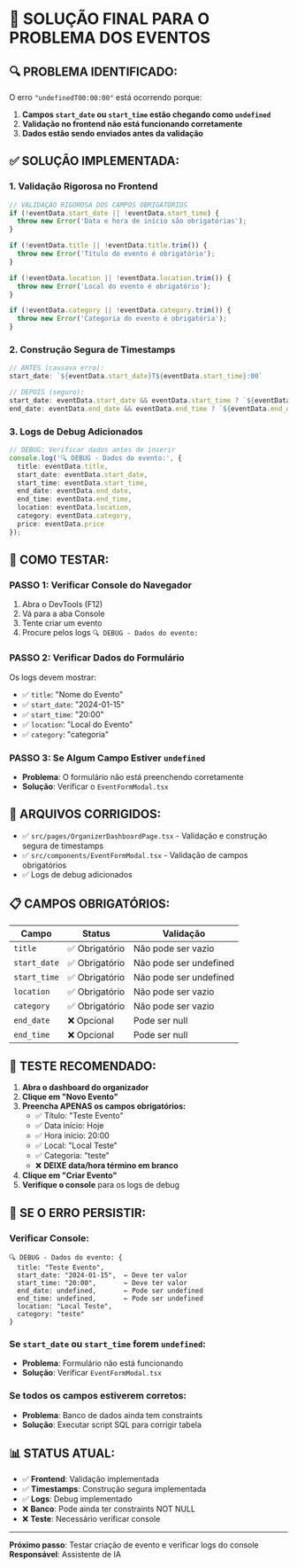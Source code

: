 # 🚨 SOLUÇÃO FINAL PARA O PROBLEMA DOS EVENTOS

## 🔍 **PROBLEMA IDENTIFICADO:**

O erro `"undefinedT00:00:00"` está ocorrendo porque:
1. **Campos `start_date` ou `start_time` estão chegando como `undefined`**
2. **Validação no frontend não está funcionando corretamente**
3. **Dados estão sendo enviados antes da validação**

## ✅ **SOLUÇÃO IMPLEMENTADA:**

### **1. Validação Rigorosa no Frontend**
```typescript
// VALIDAÇÃO RIGOROSA DOS CAMPOS OBRIGATÓRIOS
if (!eventData.start_date || !eventData.start_time) {
  throw new Error('Data e hora de início são obrigatórias');
}

if (!eventData.title || !eventData.title.trim()) {
  throw new Error('Título do evento é obrigatório');
}

if (!eventData.location || !eventData.location.trim()) {
  throw new Error('Local do evento é obrigatório');
}

if (!eventData.category || !eventData.category.trim()) {
  throw new Error('Categoria do evento é obrigatória');
}
```

### **2. Construção Segura de Timestamps**
```typescript
// ANTES (causava erro):
start_date: `${eventData.start_date}T${eventData.start_time}:00`

// DEPOIS (seguro):
start_date: eventData.start_date && eventData.start_time ? `${eventData.start_date}T${eventData.start_time}:00` : null,
end_date: eventData.end_date && eventData.end_time ? `${eventData.end_date}T${eventData.end_time}:00` : null
```

### **3. Logs de Debug Adicionados**
```typescript
// DEBUG: Verificar dados antes de inserir
console.log('🔍 DEBUG - Dados do evento:', {
  title: eventData.title,
  start_date: eventData.start_date,
  start_time: eventData.start_time,
  end_date: eventData.end_date,
  end_time: eventData.end_time,
  location: eventData.location,
  category: eventData.category,
  price: eventData.price
});
```

## 🚀 **COMO TESTAR:**

### **PASSO 1: Verificar Console do Navegador**
1. Abra o DevTools (F12)
2. Vá para a aba Console
3. Tente criar um evento
4. Procure pelos logs `🔍 DEBUG - Dados do evento:`

### **PASSO 2: Verificar Dados do Formulário**
Os logs devem mostrar:
- ✅ `title`: "Nome do Evento"
- ✅ `start_date`: "2024-01-15"
- ✅ `start_time`: "20:00"
- ✅ `location`: "Local do Evento"
- ✅ `category`: "categoria"

### **PASSO 3: Se Algum Campo Estiver `undefined`**
- **Problema**: O formulário não está preenchendo corretamente
- **Solução**: Verificar o `EventFormModal.tsx`

## 🔧 **ARQUIVOS CORRIGIDOS:**

- ✅ `src/pages/OrganizerDashboardPage.tsx` - Validação e construção segura de timestamps
- ✅ `src/components/EventFormModal.tsx` - Validação de campos obrigatórios
- ✅ Logs de debug adicionados

## 📋 **CAMPOS OBRIGATÓRIOS:**

| Campo | Status | Validação |
|-------|--------|-----------|
| `title` | ✅ Obrigatório | Não pode ser vazio |
| `start_date` | ✅ Obrigatório | Não pode ser undefined |
| `start_time` | ✅ Obrigatório | Não pode ser undefined |
| `location` | ✅ Obrigatório | Não pode ser vazio |
| `category` | ✅ Obrigatório | Não pode ser vazio |
| `end_date` | ❌ Opcional | Pode ser null |
| `end_time` | ❌ Opcional | Pode ser null |

## 🧪 **TESTE RECOMENDADO:**

1. **Abra o dashboard do organizador**
2. **Clique em "Novo Evento"**
3. **Preencha APENAS os campos obrigatórios:**
   - ✅ Título: "Teste Evento"
   - ✅ Data início: Hoje
   - ✅ Hora início: 20:00
   - ✅ Local: "Local Teste"
   - ✅ Categoria: "teste"
   - ❌ **DEIXE data/hora término em branco**
4. **Clique em "Criar Evento"**
5. **Verifique o console** para os logs de debug

## 🚨 **SE O ERRO PERSISTIR:**

### **Verificar Console:**
```
🔍 DEBUG - Dados do evento: {
  title: "Teste Evento",
  start_date: "2024-01-15",  ← Deve ter valor
  start_time: "20:00",       ← Deve ter valor
  end_date: undefined,       ← Pode ser undefined
  end_time: undefined,       ← Pode ser undefined
  location: "Local Teste",
  category: "teste"
}
```

### **Se `start_date` ou `start_time` forem `undefined`:**
- **Problema**: Formulário não está funcionando
- **Solução**: Verificar `EventFormModal.tsx`

### **Se todos os campos estiverem corretos:**
- **Problema**: Banco de dados ainda tem constraints
- **Solução**: Executar script SQL para corrigir tabela

## 📊 **STATUS ATUAL:**

- ✅ **Frontend**: Validação implementada
- ✅ **Timestamps**: Construção segura implementada
- ✅ **Logs**: Debug implementado
- ❌ **Banco**: Pode ainda ter constraints NOT NULL
- ❌ **Teste**: Necessário verificar console

---

**Próximo passo**: Testar criação de evento e verificar logs do console
**Responsável**: Assistente de IA
